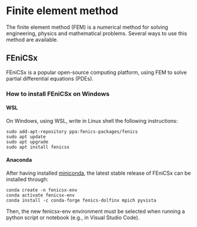 # Finite element method

The finite element method (FEM) is a numerical method for solving engineering, physics and mathematical problems.
Several ways to use this method are available. 

## FEniCSx

FEniCSx is a popular open-source computing platform, using FEM to solve partial differential equations (PDEs).

### How to install FEniCSx on Windows

#### WSL
On Windows, using WSL, write in Linux shell the following instructions:

```shell
sudo add-apt-repository ppa:fenics-packages/fenics
sudo apt update
sudo apt upgrade
sudo apt install fenicsx
```

#### Anaconda
After having installed [miniconda](https://conda.io), the latest stable release of FEniCSx can be installed through:

```shell
conda create -n fenicsx-env
conda activate fenicsx-env
conda install -c conda-forge fenics-dolfinx mpich pyvista
```

Then, the new fenicsx-env environment must be selected when running a python script or notebook (e.g., in Visual Studio Code).
